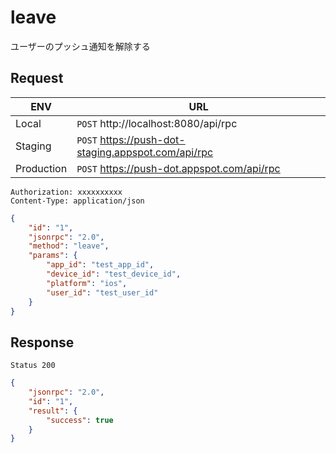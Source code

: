 # leave

ユーザーのプッシュ通知を解除する

## Request

|ENV|URL|
|---|---|
|Local|`POST` http://localhost:8080/api/rpc|
|Staging|`POST` https://push-dot-staging.appspot.com/api/rpc|
|Production|`POST` https://push-dot.appspot.com/api/rpc|

```
Authorization: xxxxxxxxxx
Content-Type: application/json
```
```json
{
    "id": "1",
    "jsonrpc": "2.0",
    "method": "leave",
    "params": {
        "app_id": "test_app_id",
        "device_id": "test_device_id",
        "platform": "ios",
        "user_id": "test_user_id"
    }
}
```

## Response

```
Status 200
```
```json
{
    "jsonrpc": "2.0",
    "id": "1",
    "result": {
        "success": true
    }
}
```

